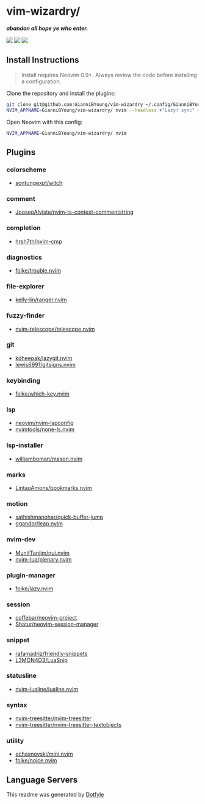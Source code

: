 # vim-wizardry/
***abandon all hope ye who enter.***

<a href="https://dotfyle.com/GianniBYoung/vim-wizardry"><img src="https://dotfyle.com/GianniBYoung/vim-wizardry/badges/plugins?style=flat" /></a>
<a href="https://dotfyle.com/GianniBYoung/vim-wizardry"><img src="https://dotfyle.com/GianniBYoung/vim-wizardry/badges/leaderkey?style=flat" /></a>
<a href="https://dotfyle.com/GianniBYoung/vim-wizardry"><img src="https://dotfyle.com/GianniBYoung/vim-wizardry/badges/plugin-manager?style=flat" /></a>


## Install Instructions

 > Install requires Neovim 0.9+. Always review the code before installing a configuration.

Clone the repository and install the plugins:

```sh
git clone git@github.com:GianniBYoung/vim-wizardry ~/.config/GianniBYoung/vim-wizardry
NVIM_APPNAME=GianniBYoung/vim-wizardry/ nvim --headless +"Lazy! sync" +qa
```

Open Neovim with this config:

```sh
NVIM_APPNAME=GianniBYoung/vim-wizardry/ nvim
```

## Plugins

### colorscheme

+ [sontungexpt/witch](https://dotfyle.com/plugins/sontungexpt/witch)
### comment

+ [JoosepAlviste/nvim-ts-context-commentstring](https://dotfyle.com/plugins/JoosepAlviste/nvim-ts-context-commentstring)
### completion

+ [hrsh7th/nvim-cmp](https://dotfyle.com/plugins/hrsh7th/nvim-cmp)
### diagnostics

+ [folke/trouble.nvim](https://dotfyle.com/plugins/folke/trouble.nvim)
### file-explorer

+ [kelly-lin/ranger.nvim](https://dotfyle.com/plugins/kelly-lin/ranger.nvim)
### fuzzy-finder

+ [nvim-telescope/telescope.nvim](https://dotfyle.com/plugins/nvim-telescope/telescope.nvim)
### git

+ [kdheepak/lazygit.nvim](https://dotfyle.com/plugins/kdheepak/lazygit.nvim)
+ [lewis6991/gitsigns.nvim](https://dotfyle.com/plugins/lewis6991/gitsigns.nvim)
### keybinding

+ [folke/which-key.nvim](https://dotfyle.com/plugins/folke/which-key.nvim)
### lsp

+ [neovim/nvim-lspconfig](https://dotfyle.com/plugins/neovim/nvim-lspconfig)
+ [nvimtools/none-ls.nvim](https://dotfyle.com/plugins/nvimtools/none-ls.nvim)
### lsp-installer

+ [williamboman/mason.nvim](https://dotfyle.com/plugins/williamboman/mason.nvim)
### marks

+ [LintaoAmons/bookmarks.nvim](https://dotfyle.com/plugins/LintaoAmons/bookmarks.nvim)
### motion

+ [sathishmanohar/quick-buffer-jump](https://dotfyle.com/plugins/sathishmanohar/quick-buffer-jump)
+ [ggandor/leap.nvim](https://dotfyle.com/plugins/ggandor/leap.nvim)
### nvim-dev

+ [MunifTanjim/nui.nvim](https://dotfyle.com/plugins/MunifTanjim/nui.nvim)
+ [nvim-lua/plenary.nvim](https://dotfyle.com/plugins/nvim-lua/plenary.nvim)
### plugin-manager

+ [folke/lazy.nvim](https://dotfyle.com/plugins/folke/lazy.nvim)
### session

+ [coffebar/neovim-project](https://dotfyle.com/plugins/coffebar/neovim-project)
+ [Shatur/neovim-session-manager](https://dotfyle.com/plugins/Shatur/neovim-session-manager)
### snippet

+ [rafamadriz/friendly-snippets](https://dotfyle.com/plugins/rafamadriz/friendly-snippets)
+ [L3MON4D3/LuaSnip](https://dotfyle.com/plugins/L3MON4D3/LuaSnip)
### statusline

+ [nvim-lualine/lualine.nvim](https://dotfyle.com/plugins/nvim-lualine/lualine.nvim)
### syntax

+ [nvim-treesitter/nvim-treesitter](https://dotfyle.com/plugins/nvim-treesitter/nvim-treesitter)
+ [nvim-treesitter/nvim-treesitter-textobjects](https://dotfyle.com/plugins/nvim-treesitter/nvim-treesitter-textobjects)
### utility

+ [echasnovski/mini.nvim](https://dotfyle.com/plugins/echasnovski/mini.nvim)
+ [folke/noice.nvim](https://dotfyle.com/plugins/folke/noice.nvim)
## Language Servers



 This readme was generated by [Dotfyle](https://dotfyle.com)
